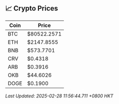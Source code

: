 ## 📈 Crypto Prices

| Coin | Price |
| ---- | ----- |
| BTC | $80522.2571 |
| ETH | $2147.8555 |
| BNB | $573.7701 |
| CRV | $0.4318 |
| ARB | $0.3916 |
| OKB | $44.6026 |
| DOGE | $0.1900 |

_Last Updated: 2025-02-28 11:56:44.711 +0800 HKT_